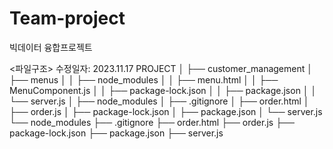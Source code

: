 # Team-project
빅데이터 융합프로젝트

<파일구조> 수정일자: 2023.11.17
PROJECT
│
├── customer_management
│   ├── menus
│   │   ├── node_modules
│   │   ├── menu.html
│   │   ├── MenuComponent.js
│   │   ├── package-lock.json
│   │   ├── package.json
│   │   └── server.js
│   ├── node_modules
│   ├── .gitignore
│   ├── order.html
│   ├── order.js
│   ├── package-lock.json
│   ├── package.json
│   └── server.js
└── node_modules
├── .gitignore
├── order.html
├── order.js
├── package-lock.json
├── package.json
├── server.js
